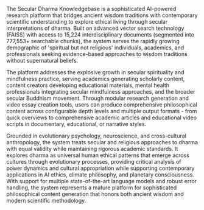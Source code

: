 The Secular Dharma Knowledgebase is a sophisticated AI-powered research platform that bridges ancient wisdom traditions with contemporary scientific understanding to explore ethical living through secular interpretations of dharma. Built on advanced vector search technology (FAISS) with access to 15,224 interdisciplinary documents (segmented into 777,553+ searchable chunks), the system serves the rapidly growing demographic of 'spiritual but not religious' individuals, academics, and professionals seeking evidence-based approaches to wisdom traditions without supernatural beliefs.

The platform addresses the explosive growth in secular spirituality and mindfulness practice, serving academics generating scholarly content, content creators developing educational materials, mental health professionals integrating secular mindfulness approaches, and the broader secular Buddhism movement. Through modular research generation and video essay creation tools, users can produce comprehensive philosophical content across configurable depth levels and multiple output formats - from quick overviews to comprehensive academic articles and educational video scripts in documentary, educational, or narrative styles.

Grounded in evolutionary psychology, neuroscience, and cross-cultural anthropology, the system treats secular and religious approaches to dharma with equal validity while maintaining rigorous academic standards. It explores dharma as universal human ethical patterns that emerge across cultures through evolutionary processes, providing critical analysis of power dynamics and cultural appropriation while supporting contemporary applications in AI ethics, climate philosophy, and planetary consciousness. With support for multiple state-of-the-art language models and robust error handling, the system represents a mature platform for sophisticated philosophical content generation that honors both ancient wisdom and modern scientific methodology.